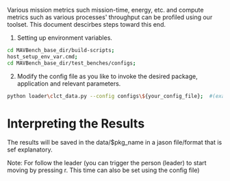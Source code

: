 Various mission metrics such mission-time, energy, etc. and compute metrics such as various processes' throughput can be profiled using our toolset. This document descirbes steps toward this end. 

1. Setting up environment variables. 
```bash
cd MAVBench_base_dir/build-scripts;
host_setup_env_var.cmd;   
cd MAVBench_base_dir/test_benches/configs;
``` 
 2. Modify the config file as you like to invoke the desired package, application and relevant parameters.
 ```bash
 python loader\clct_data.py --config configs\${your_config_file};  #(example hellworld-config.json)
 ``` 

# Interpreting the Results
The results will be saved in the data/$pkg_name in a jason file/format that is
sef explanatory.

Note: For follow the leader (you can trigger the person (leader) to start moving by pressing r. This time can also be set using
the config file)


